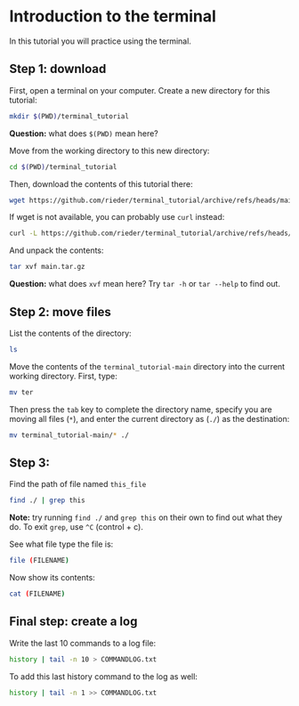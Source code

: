 # Introduction to the terminal

In this tutorial you will practice using the terminal.

## Step 1: download

First, open a terminal on your computer.
Create a new directory for this tutorial:
```sh
mkdir $(PWD)/terminal_tutorial
```
**Question:** what does `$(PWD)` mean here?


Move from the working directory to this new directory:
```sh
cd $(PWD)/terminal_tutorial
```

Then, download the contents of this tutorial there:
```sh
wget https://github.com/rieder/terminal_tutorial/archive/refs/heads/main.tar.gz
```
If wget is not available, you can probably use `curl` instead:
```sh
curl -L https://github.com/rieder/terminal_tutorial/archive/refs/heads/main.tar.gz --output main.tar.gz
```

And unpack the contents:
```sh
tar xvf main.tar.gz
```
**Question:** what does `xvf` mean here? Try `tar -h` or `tar --help` to find out.

## Step 2: move files

List the contents of the directory:
```sh
ls
```

Move the contents of the `terminal_tutorial-main` directory into the current working directory.
First, type:
```sh
mv ter
```
Then press the `tab` key to complete the directory name, specify you are moving all files (`*`), and enter the current directory as (`./`) as the destination:
```sh
mv terminal_tutorial-main/* ./
```

## Step 3: 

Find the path of file named `this_file`
```sh
find ./ | grep this
```
**Note:** try running `find ./` and `grep this` on their own to find out what they do. To exit `grep`, use `^C` (control + c).

See what file type the file is:
```sh
file (FILENAME)
```

Now show its contents:
```sh
cat (FILENAME)
```

## Final step: create a log

Write the last 10 commands to a log file:
```sh
history | tail -n 10 > COMMANDLOG.txt
```
To add this last history command to the log as well:
```sh
history | tail -n 1 >> COMMANDLOG.txt
```
